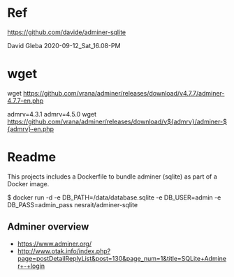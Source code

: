 

# Ref

https://github.com/davide/adminer-sqlite

David Gleba
2020-09-12_Sat_16.08-PM

# wget

 wget https://github.com/vrana/adminer/releases/download/v4.7.7/adminer-4.7.7-en.php

 admrv=4.3.1
 admrv=4.5.0
 wget https://github.com/vrana/adminer/releases/download/v${admrv}/adminer-${admrv}-en.php




# Readme

This projects includes a Dockerfile to bundle adminer (sqlite) as part of a Docker image.

$ docker run -d -e DB_PATH=/data/database.sqlite -e DB_USER=admin -e DB_PASS=admin_pass nesrait/adminer-sqlite

Adminer overview
----------------

  - https://www.adminer.org/
  - http://www.otak.info/index.php?page=postDetailReplyList&post=130&page_num=1&title=SQLite+Adminer+-+login


